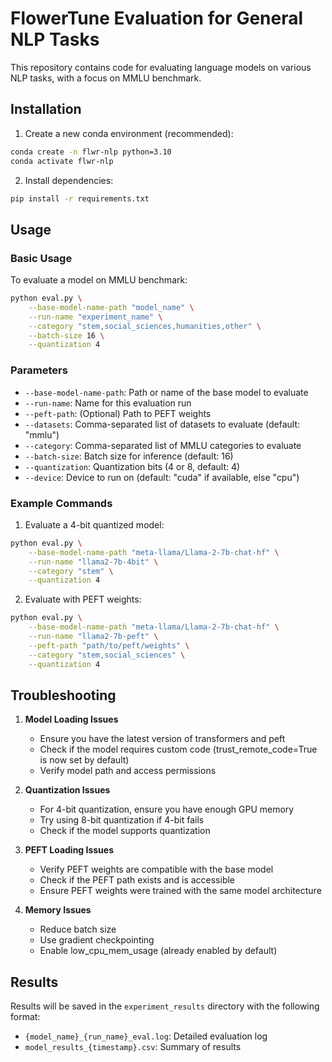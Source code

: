 # FlowerTune Evaluation for General NLP Tasks

This repository contains code for evaluating language models on various NLP tasks, with a focus on MMLU benchmark.

## Installation

1. Create a new conda environment (recommended):
```bash
conda create -n flwr-nlp python=3.10
conda activate flwr-nlp
```

2. Install dependencies:
```bash
pip install -r requirements.txt
```

## Usage

### Basic Usage

To evaluate a model on MMLU benchmark:

```bash
python eval.py \
    --base-model-name-path "model_name" \
    --run-name "experiment_name" \
    --category "stem,social_sciences,humanities,other" \
    --batch-size 16 \
    --quantization 4
```

### Parameters

- `--base-model-name-path`: Path or name of the base model to evaluate
- `--run-name`: Name for this evaluation run
- `--peft-path`: (Optional) Path to PEFT weights
- `--datasets`: Comma-separated list of datasets to evaluate (default: "mmlu")
- `--category`: Comma-separated list of MMLU categories to evaluate
- `--batch-size`: Batch size for inference (default: 16)
- `--quantization`: Quantization bits (4 or 8, default: 4)
- `--device`: Device to run on (default: "cuda" if available, else "cpu")

### Example Commands

1. Evaluate a 4-bit quantized model:
```bash
python eval.py \
    --base-model-name-path "meta-llama/Llama-2-7b-chat-hf" \
    --run-name "llama2-7b-4bit" \
    --category "stem" \
    --quantization 4
```

2. Evaluate with PEFT weights:
```bash
python eval.py \
    --base-model-name-path "meta-llama/Llama-2-7b-chat-hf" \
    --run-name "llama2-7b-peft" \
    --peft-path "path/to/peft/weights" \
    --category "stem,social_sciences" \
    --quantization 4
```

## Troubleshooting

1. **Model Loading Issues**
   - Ensure you have the latest version of transformers and peft
   - Check if the model requires custom code (trust_remote_code=True is now set by default)
   - Verify model path and access permissions

2. **Quantization Issues**
   - For 4-bit quantization, ensure you have enough GPU memory
   - Try using 8-bit quantization if 4-bit fails
   - Check if the model supports quantization

3. **PEFT Loading Issues**
   - Verify PEFT weights are compatible with the base model
   - Check if the PEFT path exists and is accessible
   - Ensure PEFT weights were trained with the same model architecture

4. **Memory Issues**
   - Reduce batch size
   - Use gradient checkpointing
   - Enable low_cpu_mem_usage (already enabled by default)

## Results

Results will be saved in the `experiment_results` directory with the following format:
- `{model_name}_{run_name}_eval.log`: Detailed evaluation log
- `model_results_{timestamp}.csv`: Summary of results

